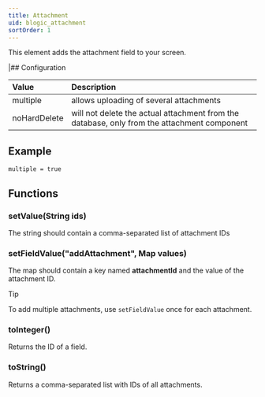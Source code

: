 ```yaml
---
title: Attachment
uid: blogic_attachment
sortOrder: 1
---
```


This element adds the attachment field to your screen.

|## Configuration

| Value             | Description                             |
|:------------------|:----------------------------------------|
| multiple          | allows uploading of several attachments |
| noHardDelete      | will not delete the actual attachment from the database, only from the attachment component |

## Example

```crmscript
multiple = true
```

## Functions

### setValue(String ids)

The string should contain a comma-separated list of attachment IDs

### setFieldValue("addAttachment", Map values)

The map should contain a key named **attachmentId** and the value of the attachment ID.

> [!TIP]
> To add multiple attachments, use `setFieldValue` once for each attachment.

### toInteger()

Returns the ID of a field.

### toString()

Returns a comma-separated list with IDs of all attachments.
